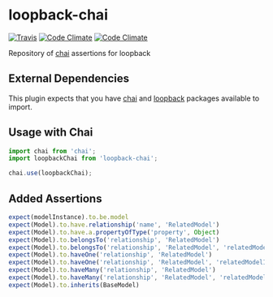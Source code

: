 # loopback-chai
[![Travis](https://img.shields.io/travis/InCuca/loopback-chai/master.svg)](https://travis-ci.org/InCuca/loopback-chai/branches) [![Code Climate](https://img.shields.io/codeclimate/coverage/InCuca/loopback-chai.svg)](https://codeclimate.com/github/InCuca/loopback-chai/test_coverage)
[![Code Climate](https://img.shields.io/codeclimate/maintainability/InCuca/loopback-chai.svg)](https://codeclimate.com/github/InCuca/loopback-chai/maintainability)



Repository of [chai](http://www.chaijs.com) assertions for loopback

## External Dependencies

This plugin expects that you have [chai](http://www.chaijs.com) and [loopback](http://loopback.io) packages available to import.

## Usage with Chai


```js
import chai from 'chai';
import loopbackChai from 'loopback-chai';

chai.use(loopbackChai);
```

## Added Assertions

```js
expect(modelInstance).to.be.model
expect(Model).to.have.relationship('name', 'RelatedModel')
expect(Model).to.have.a.propertyOfType('property', Object)
expect(Model).to.belongsTo('relationship', 'RelatedModel')
expect(Model).to.belongsTo('relationship', 'RelatedModel', 'relatedModelId')
expect(Model).to.haveOne('relationship', 'RelatedModel')
expect(Model).to.haveOne('relationship', 'RelatedModel', 'relatedModelId')
expect(Model).to.haveMany('relationship', 'RelatedModel')
expect(Model).to.haveMany('relationship', 'RelatedModel', 'relatedModelId')
expect(Model).to.inherits(BaseModel)
```
